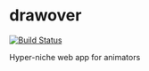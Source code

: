 # drawover

[![Build Status](https://travis-ci.org/McManning/drawover.svg?branch=master)](https://travis-ci.org/McManning/drawover)

Hyper-niche web app for animators
